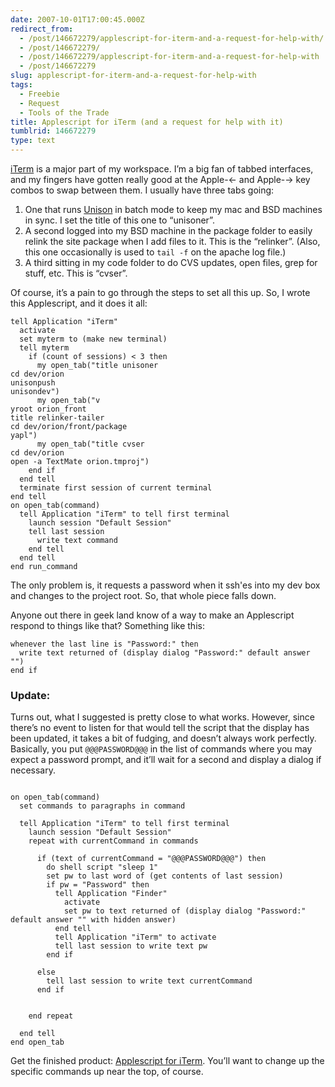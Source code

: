 ```yaml
---
date: 2007-10-01T17:00:45.000Z
redirect_from:
  - /post/146672279/applescript-for-iterm-and-a-request-for-help-with/
  - /post/146672279/
  - /post/146672279/applescript-for-iterm-and-a-request-for-help-with
  - /post/146672279
slug: applescript-for-iterm-and-a-request-for-help-with
tags:
  - Freebie
  - Request
  - Tools of the Trade
title: Applescript for iTerm (and a request for help with it)
tumblrid: 146672279
type: text
---
```

<p><a href="http://iterm.sourceforge.net/" rev="vote-for">iTerm</a> is a major part of my workspace.  I&rsquo;m a big fan of tabbed interfaces, and my fingers have gotten really good at the Apple-← and Apple-→ key combos to swap between them.  I usually have three tabs going:</p>

<ol><li>One that runs <a href="http://www.cis.upenn.edu/~bcpierce/unison/" rev="vote-for">Unison</a> in batch mode to keep my mac and BSD machines in sync.  I set the title of this one to &ldquo;unisoner&rdquo;.</li>
    <li>A second logged into my BSD machine in the package folder to easily relink the site package when I add files to it.  This is the &ldquo;relinker&rdquo;.  (Also, this one occasionally is used to <code>tail -f</code> on the apache log file.)</li>
    <li>A third sitting in my code folder to do CVS updates, open files, grep for stuff, etc.  This is &ldquo;cvser&rdquo;.</li>
</ol><p>Of course, it&rsquo;s a pain to go through the steps to set all this up.  So, I wrote this Applescript, and it does it all:</p>

<p><code class="block applescript">tell Application "iTerm"
  activate
  set myterm to (make new terminal)
  tell myterm
    if (count of sessions) &lt; 3 then
      my open_tab("title unisoner
cd dev/orion
unisonpush
unisondev")
      my open_tab("v
yroot orion_front
title relinker-tailer
cd dev/orion/front/package
yapl")
      my open_tab("title cvser
cd dev/orion
open -a TextMate orion.tmproj")
    end if
  end tell
  terminate first session of current terminal
end tell
on open_tab(command)
  tell Application "iTerm" to tell first terminal
    launch session "Default Session"
    tell last session
      write text command
    end tell
  end tell
end run_command</code></p>

<p>The only problem is, it requests a password when it ssh'es into my dev box and changes to the project root.  So, that whole piece falls down.</p>

<p>Anyone out there in geek land know of a way to make an Applescript respond to things like that?  Something like this:</p>

<p><code class="block applescript broken">whenever the last line is "Password:" then
  write text returned of (display dialog "Password:" default answer "")
end if</code></p>

<h3>Update:</h3>

<p>Turns out, what I suggested is pretty close to what works.  However, since there&rsquo;s no event to listen for that would tell the script that the display has been updated, it takes a bit of fudging, and doesn&rsquo;t always work perfectly.  Basically, you put <code>@@@PASSWORD@@@</code> in the list of commands where you may expect a password prompt, and it&rsquo;ll wait for a second and display a dialog if necessary.</p>

<p><code class="block applescript">
on open_tab(command)
  set commands to paragraphs in command
  
  tell Application "iTerm" to tell first terminal
    launch session "Default Session"
    repeat with currentCommand in commands
      
      if (text of currentCommand = "@@@PASSWORD@@@") then
        do shell script "sleep 1"
        set pw to last word of (get contents of last session)
        if pw = "Password" then
          tell Application "Finder"
            activate
            set pw to text returned of (display dialog "Password:" default answer "" with hidden answer)
          end tell
          tell Application "iTerm" to activate
          tell last session to write text pw
        end if
        
      else
        tell last session to write text currentCommand
      end if
      
      
    end repeat
    
  end tell
end open_tab</code></p>

<p>Get the finished product: <a href="http://foohack.com/blog/wp-content/uploads/2007/10/workspace.applescript" title="Applescript for iTerm">Applescript for iTerm</a>.  You&rsquo;ll want to change up the specific commands up near the top, of course.</p>

